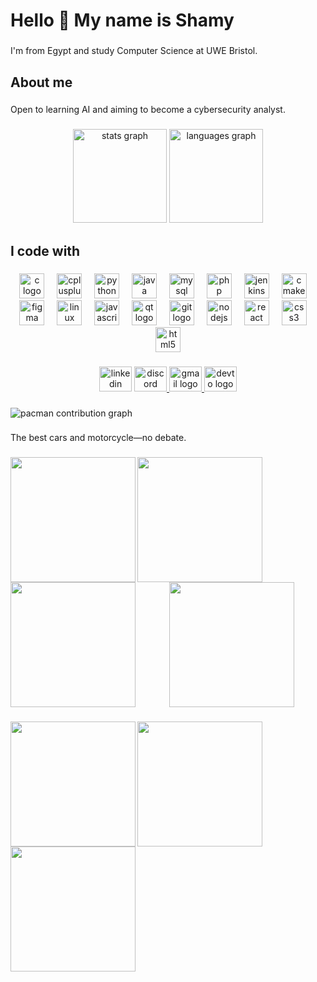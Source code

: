<h1 align="left">Hello 👋 My name is Shamy</h1>

###

<p align="left">I'm from Egypt and study Computer Science at UWE Bristol.</p>

###

<h2 align="left">About me</h2>

###

<p align="left">Open to learning AI and aiming to become a cybersecurity analyst.</p>

###

<div align="center">
  <img src="https://github-readme-stats.vercel.app/api?username=shamykyzer&hide_title=true&hide_rank=false&show_icons=true&include_all_commits=true&count_private=true&disable_animations=false&theme=dracula&locale=en&hide_border=true&order=1" height="150" alt="stats graph"  />
  <img src="https://github-readme-stats.vercel.app/api/top-langs?username=shamykyzer&locale=en&hide_title=true&layout=compact&card_width=320&langs_count=5&theme=dracula&hide_border=true&order=2" height="150" alt="languages graph"  />
</div>

###

<h2 align="left">I code with</h2>

###

<div align="center">
  <img src="https://cdn.jsdelivr.net/gh/devicons/devicon/icons/c/c-original.svg" height="40" alt="c logo"  />
  <img width="12" />
  <img src="https://cdn.jsdelivr.net/gh/devicons/devicon/icons/cplusplus/cplusplus-original.svg" height="40" alt="cplusplus logo"  />
  <img width="12" />
  <img src="https://cdn.jsdelivr.net/gh/devicons/devicon/icons/python/python-original.svg" height="40" alt="python logo"  />
  <img width="12" />
  <img src="https://cdn.jsdelivr.net/gh/devicons/devicon/icons/java/java-original.svg" height="40" alt="java logo"  />
  <img width="12" />
  <img src="https://cdn.jsdelivr.net/gh/devicons/devicon/icons/mysql/mysql-original.svg" height="40" alt="mysql logo"  />
  <img width="12" />
  <img src="https://cdn.jsdelivr.net/gh/devicons/devicon/icons/php/php-original.svg" height="40" alt="php logo"  />
  <img width="12" />
  <img src="https://cdn.jsdelivr.net/gh/devicons/devicon/icons/jenkins/jenkins-original.svg" height="40" alt="jenkins logo"  />
  <img width="12" />
  <img src="https://cdn.jsdelivr.net/gh/devicons/devicon/icons/cmake/cmake-original.svg" height="40" alt="cmake logo"  />
  <img width="12" />
  <img src="https://cdn.jsdelivr.net/gh/devicons/devicon/icons/figma/figma-original.svg" height="40" alt="figma logo"  />
  <img width="12" />
  <img src="https://cdn.jsdelivr.net/gh/devicons/devicon/icons/linux/linux-original.svg" height="40" alt="linux logo"  />
  <img width="12" />
  <img src="https://cdn.jsdelivr.net/gh/devicons/devicon/icons/javascript/javascript-original.svg" height="40" alt="javascript logo"  />
  <img width="12" />
  <img src="https://cdn.jsdelivr.net/gh/devicons/devicon/icons/qt/qt-original.svg" height="40" alt="qt logo"  />
  <img width="12" />
  <img src="https://cdn.jsdelivr.net/gh/devicons/devicon/icons/git/git-original.svg" height="40" alt="git logo"  />
  <img width="12" />
  <img src="https://cdn.jsdelivr.net/gh/devicons/devicon/icons/nodejs/nodejs-original.svg" height="40" alt="nodejs logo"  />
  <img width="12" />
  <img src="https://cdn.jsdelivr.net/gh/devicons/devicon/icons/react/react-original.svg" height="40" alt="react logo"  />
  <img width="12" />
  <img src="https://cdn.jsdelivr.net/gh/devicons/devicon/icons/css3/css3-original.svg" height="40" alt="css3 logo"  />
  <img width="12" />
  <img src="https://cdn.jsdelivr.net/gh/devicons/devicon/icons/html5/html5-original.svg" height="40" alt="html5 logo"  />
</div>

###

<div align="center">
  <img src="https://raw.githubusercontent.com/maurodesouza/profile-readme-generator/master/src/assets/icons/social/linkedin/default.svg" width="52" height="40" alt="linkedin logo"  />
  <a href="shamykaizer" target="_blank">
    <img src="https://raw.githubusercontent.com/maurodesouza/profile-readme-generator/master/src/assets/icons/social/discord/default.svg" width="52" height="40" alt="discord logo"  />
  </a>
  <a href="shamyyk@gmail.com" target="_blank">
    <img src="https://raw.githubusercontent.com/maurodesouza/profile-readme-generator/master/src/assets/icons/social/gmail/default.svg" width="52" height="40" alt="gmail logo"  />
  </a>
  <img src="https://raw.githubusercontent.com/maurodesouza/profile-readme-generator/master/src/assets/icons/social/devto/default.svg" width="52" height="40" alt="devto logo"  />
</div>

###

<picture>
  <source media="(prefers-color-scheme: dark)" srcset="https://raw.githubusercontent.com/shamykyzer/shamykyzer/output/pacman-contribution-graph-dark.svg">
  <source media="(prefers-color-scheme: light)" srcset="https://raw.githubusercontent.com/shamykyzer/shamykyzer/output/pacman-contribution-graph.svg">
  <img alt="pacman contribution graph" src="https://raw.githubusercontent.com/shamykyzer/shamykyzer/output/pacman-contribution-graph.svg">
</picture>

###

<p align="left">The best cars and motorcycle—no debate.</p>

###

<img align="left" height="200" src="https://stratton-motor-company.s3.amazonaws.com/wp-content/uploads/2025/01/27154437/IMG_3877-scaled.jpg"  />

###

<img align="left" height="200" src="https://stratton-motor-company.s3.amazonaws.com/wp-content/uploads/2025/01/27155036/IMG_3826-scaled.jpg"  />

###

<img align="left" height="200" src="https://stratton-motor-company.s3.amazonaws.com/wp-content/uploads/2025/01/27154757/IMG_3904-scaled.jpg"  />

###

<div align="center">
  <img height="200" src="https://pbs.twimg.com/media/FjOYBjIWYAIYenE.jpg"  />
</div>

###

<img align="left" height="200" src="https://pixelz.cc/wp-content/uploads/2018/08/bmw-hp4-race-uhd-4k-wallpaper.jpg"  />

###

<img align="left" height="200" src="https://editorial.pxcrush.net/carsales/general/editorial/2024-toyota-gr-supra-supercar-2-yb79.jpg?width=1024&height=682"  />

###

<img align="left" height="200" src="https://mir-s3-cdn-cf.behance.net/project_modules/fs/14e893186779589.657b4f1cbfe2f.jpg"  />

###
